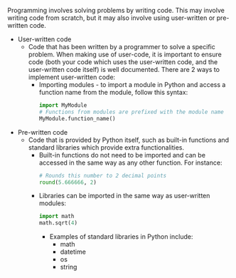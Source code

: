 
Programming involves solving problems by writing code. This may involve writing code from scratch, but it may also involve using user-written or pre-written code. 
- User-written code
    - Code that has been written by a programmer to solve a specific problem. When making use of user-code, it is important to ensure code (both your code which uses the user-written code, and the user-written code itself) is well documented. There are 2 ways to implement user-written code:
        - Importing modules - to import a module in Python and access a function name from the module, follow this syntax:
            ```python
            import MyModule
            # Functions from modules are prefixed with the module name
            MyModule.function_name()
            ```
- Pre-written code
    - Code that is provided by Python itself, such as built-in functions and standard libraries which provide extra functionalities. 
        - Built-in functions do not need to be imported and can be accessed in the same way as any other function. For instance:
            ```python
            # Rounds this number to 2 decimal points
            round(5.666666, 2)
            ``` 
        - Libraries can be imported in the same way as user-written modules:
            ```python
            import math
            math.sqrt(4)
            ```
            - Examples of standard libraries in Python include:
                - math
                - datetime
                - os
                - string